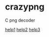 # crazypng
C png decoder

[help1](http://www.libpng.org/pub/png/pngsuite.html)
[help2](https://www.w3.org/TR/PNG-Chunks.html)
[help3](http://www.libpng.org/pub/png/spec/1.1/PNG-Chunks.html)
